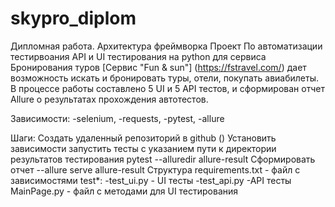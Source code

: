 # skypro_diplom
Дипломная работа. Архитектура фреймворка
Проект По автоматизации тестирвоания API и UI тестирования на python для сервиса Бронирования туров
[Сервис "Fun & sun"] (https://fstravel.com/) дает возможность искать и бронировать туры, отели, покупать авиабилеты. В процессе работы составлено 5 UI и 5 API тестов, и сформирован отчет Allure о результатах прохождения автотестов.

Зависимости:
-selenium, -requests, -pytest, -allure

Шаги:
Создать удаленный репозиторий в github ()
Установить зависимости
запустить тесты с указанием пути к директории результатов тестирования pytest --alluredir allure-result
Сформировать отчет --allure serve allure-result
Структура
requirements.txt - файл с зависимостями
test*: -test_ui.py - UI тесты -test_api.py -API тесты
MainPage.py - файл с методами для UI тестирования
